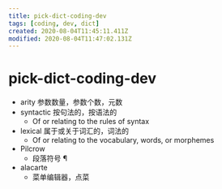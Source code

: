 ```yaml
---
title: pick-dict-coding-dev
tags: [coding, dev, dict]
created: 2020-08-04T11:45:11.411Z
modified: 2020-08-04T11:47:02.131Z
---
```


# pick-dict-coding-dev

- arity 参数数量，参数个数，元数
- syntactic 按句法的，按语法的
  - Of or relating to the rules of syntax
- lexical 属于或关于词汇的，词法的
  - Of or relating to the vocabulary, words, or morphemes 
- Pilcrow	
  - 段落符号 ¶
- alacarte
  - 菜单编辑器，点菜
